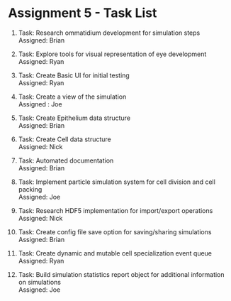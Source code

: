 # Assignment 5 - Task List

1. Task: Research ommatidium development for simulation steps  
Assigned: Brian

2. Task: Explore tools for visual representation of eye development  
Assigned: Ryan

3. Task: Create Basic UI for initial testing  
Assigned: Ryan

4. Task: Create a view of the simulation  
Assigned : Joe

5. Task: Create Epithelium data structure  
Assigned: Brian

6. Task: Create Cell data structure  
Assigned: Nick

7. Task: Automated documentation  
Assigned: Brian

8. Task: Implement particle simulation system for cell division and cell packing  
Assigned: Joe

9. Task: Research HDF5 implementation for import/export operations  
Assigned: Nick

10. Task: Create config file save option for saving/sharing simulations  
Assigned: Brian

11. Task: Create dynamic and mutable cell specialization event queue  
Assigned: Ryan

12. Task: Build simulation statistics report object for additional information on simulations  
Assigned: Joe
